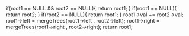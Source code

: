 if(root1 == NULL && root2 == NULL){
return root1;
}
if(root1 == NULL){
return root2;
}
if(root2 == NULL){
return root1;
}
root1->val += root2->val;
root1->left = mergeTrees(root1->left , root2->left);
root1->right = mergeTrees(root1->right , root2->right);
return root1;